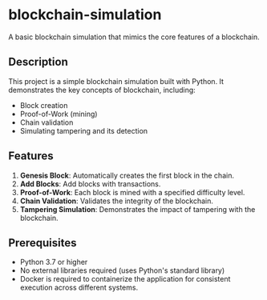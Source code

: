 # blockchain-simulation
A basic blockchain simulation that mimics the core features of a blockchain.

## Description
This project is a simple blockchain simulation built with Python. It demonstrates the key concepts of blockchain, including:
- Block creation
- Proof-of-Work (mining)
- Chain validation
- Simulating tampering and its detection

## Features
1. **Genesis Block**: Automatically creates the first block in the chain.
2. **Add Blocks**: Add blocks with transactions.
3. **Proof-of-Work**: Each block is mined with a specified difficulty level.
4. **Chain Validation**: Validates the integrity of the blockchain.
5. **Tampering Simulation**: Demonstrates the impact of tampering with the blockchain.

## Prerequisites
- Python 3.7 or higher
- No external libraries required (uses Python's standard library)
- Docker is required to containerize the application for consistent execution across different systems.
